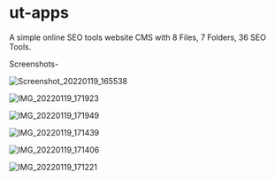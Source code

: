 # ut-apps
A simple online SEO tools website CMS
with 8 Files, 7 Folders, 36 SEO Tools.

Screenshots-

![Screenshot_20220119_165538](https://user-images.githubusercontent.com/84134854/150122067-514a9227-c0e3-48bc-91ad-0326648de564.png)

![IMG_20220119_171923](https://user-images.githubusercontent.com/84134854/150124597-1e06ffe1-9898-4ccc-8e5d-ba0e69c8365d.JPG)

![IMG_20220119_171949](https://user-images.githubusercontent.com/84134854/150124818-ef9db669-fc79-49ee-a441-f2176479f093.JPG)

![IMG_20220119_171439](https://user-images.githubusercontent.com/84134854/150123908-fdf70215-1039-43f3-aba6-083307ac2ca5.JPG)

![IMG_20220119_171406](https://user-images.githubusercontent.com/84134854/150123954-ef6cdde4-5cd4-48e2-a7a1-8968d674fe70.JPG)

![IMG_20220119_171221](https://user-images.githubusercontent.com/84134854/150123996-6e8c15e4-9aef-4a49-9a41-a03ec3f4e6dc.JPG)
